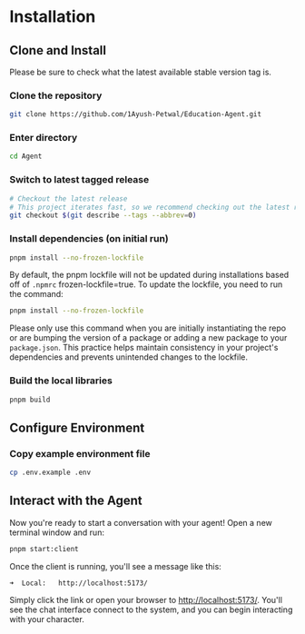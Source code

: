 
# Installation

## Clone and Install

Please be sure to check what the latest available stable version tag is.

### Clone the repository

```bash
git clone https://github.com/1Ayush-Petwal/Education-Agent.git
```

### Enter directory

```bash
cd Agent
```

### Switch to latest tagged release

```bash
# Checkout the latest release
# This project iterates fast, so we recommend checking out the latest release
git checkout $(git describe --tags --abbrev=0)
```

### Install dependencies (on initial run)

```bash
pnpm install --no-frozen-lockfile
```

By default, the pnpm lockfile will not be updated during installations based off of `.npmrc` frozen-lockfile=true. To update the lockfile, you need to run the command:

```bash
pnpm install --no-frozen-lockfile
```

Please only use this command when you are initially instantiating the repo or are bumping the version of a package or adding a new package to your `package.json`. This practice helps maintain consistency in your project's dependencies and prevents unintended changes to the lockfile.

### Build the local libraries

```bash
pnpm build
```

## Configure Environment

### Copy example environment file

```bash
cp .env.example .env
```

## Interact with the Agent

Now you're ready to start a conversation with your agent! Open a new terminal window and run:

```bash
pnpm start:client
```

Once the client is running, you'll see a message like this:

```
➜  Local:   http://localhost:5173/
```

Simply click the link or open your browser to [http://localhost:5173/](http://localhost:5173/). You'll see the chat interface connect to the system, and you can begin interacting with your character.
